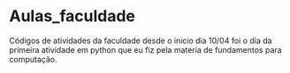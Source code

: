 # Aulas_faculdade
Códigos de atividades da faculdade desde o inicio
dia 10/04 foi o dia da primeira atividade em python que eu fiz pela materia de fundamentos para computação.
